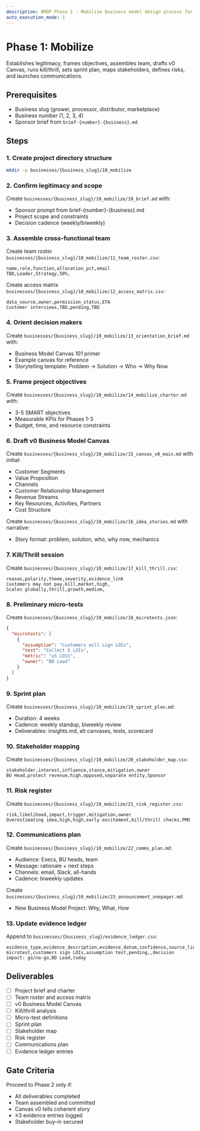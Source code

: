 ```yaml
---
description: BMDP Phase 1 - Mobilize business model design process for a specific business
auto_execution_mode: 1
---
```


# Phase 1: Mobilize

Establishes legitimacy, frames objectives, assembles team, drafts v0 Canvas, runs kill/thrill, sets sprint plan, maps stakeholders, defines risks, and launches communications.

## Prerequisites

- Business slug (grower, processor, distributor, marketplace)
- Business number (1, 2, 3, 4) 
- Sponsor brief from `brief-{number}-{business}.md`

## Steps

### 1. Create project directory structure

```bash
mkdir -p businesses/{business_slug}/10_mobilize
```

### 2. Confirm legitimacy and scope

Create `businesses/{business_slug}/10_mobilize/10_brief.md` with:
- Sponsor prompt from brief-{number}-{business}.md
- Project scope and constraints
- Decision cadence (weekly/biweekly)

### 3. Assemble cross-functional team

Create team roster `businesses/{business_slug}/10_mobilize/11_team_roster.csv`:
```csv
name,role,function,allocation_pct,email
TBD,Leader,Strategy,50%,
```

Create access matrix `businesses/{business_slug}/10_mobilize/12_access_matrix.csv`:
```csv
data_source,owner,permission_status,ETA
Customer interviews,TBD,pending,TBD
```

### 4. Orient decision makers

Create `businesses/{business_slug}/10_mobilize/13_orientation_brief.md` with:
- Business Model Canvas 101 primer
- Example canvas for reference
- Storytelling template: Problem → Solution → Who → Why Now

### 5. Frame project objectives

Create `businesses/{business_slug}/10_mobilize/14_mobilize_charter.md` with:
- 3-5 SMART objectives
- Measurable KPIs for Phases 1-3
- Budget, time, and resource constraints

### 6. Draft v0 Business Model Canvas

Create `businesses/{business_slug}/10_mobilize/15_canvas_v0_main.md` with initial:
- Customer Segments
- Value Proposition  
- Channels
- Customer Relationship Management
- Revenue Streams
- Key Resources, Activities, Partners
- Cost Structure

Create `businesses/{business_slug}/10_mobilize/16_idea_stories.md` with narrative:
- Story format: problem, solution, who, why now, mechanics

### 7. Kill/Thrill session

Create `businesses/{business_slug}/10_mobilize/17_kill_thrill.csv`:
```csv
reason,polarity,theme,severity,evidence_link
Customers may not pay,kill,market,high,
Scales globally,thrill,growth,medium,
```

### 8. Preliminary micro-tests

Create `businesses/{business_slug}/10_mobilize/18_microtests.json`:
```json
{
  "microtests": [
    {
      "assumption": "Customers will sign LOIs",
      "test": "Collect 5 LOIs", 
      "metric": "≥5 LOIs",
      "owner": "BD Lead"
    }
  ]
}
```

### 9. Sprint plan

Create `businesses/{business_slug}/10_mobilize/19_sprint_plan.md`:
- Duration: 4 weeks
- Cadence: weekly standup, biweekly review
- Deliverables: insights.md, alt canvases, tests, scorecard

### 10. Stakeholder mapping

Create `businesses/{business_slug}/10_mobilize/20_stakeholder_map.csv`:
```csv
stakeholder,interest,influence,stance,mitigation,owner
BU Head,protect revenue,high,opposed,separate entity,Sponsor
```

### 11. Risk register

Create `businesses/{business_slug}/10_mobilize/21_risk_register.csv`:
```csv
risk,likelihood,impact,trigger,mitigation,owner
Overestimating idea,high,high,early excitement,kill/thrill checks,PMO
```

### 12. Communications plan

Create `businesses/{business_slug}/10_mobilize/22_comms_plan.md`:
- Audience: Execs, BU heads, team
- Message: rationale + next steps
- Channels: email, Slack, all-hands
- Cadence: biweekly updates

Create `businesses/{business_slug}/10_mobilize/23_announcement_onepager.md`:
- New Business Model Project: Why, What, How

### 13. Update evidence ledger

Append to `businesses/{business_slug}/evidence_ledger.csv`:
```csv
evidence_type,evidence_description,evidence_datum,confidence,source_link,decision_impact,owner,date
microtest,customers sign LOIs,assumption test,pending,,decision impact: go/no-go,BD Lead,today
```

## Deliverables

- [ ] Project brief and charter
- [ ] Team roster and access matrix  
- [ ] v0 Business Model Canvas
- [ ] Kill/thrill analysis
- [ ] Micro-test definitions
- [ ] Sprint plan
- [ ] Stakeholder map
- [ ] Risk register
- [ ] Communications plan
- [ ] Evidence ledger entries

## Gate Criteria

Proceed to Phase 2 only if:
- All deliverables completed
- Team assembled and committed
- Canvas v0 tells coherent story
- ≥3 evidence entries logged
- Stakeholder buy-in secured